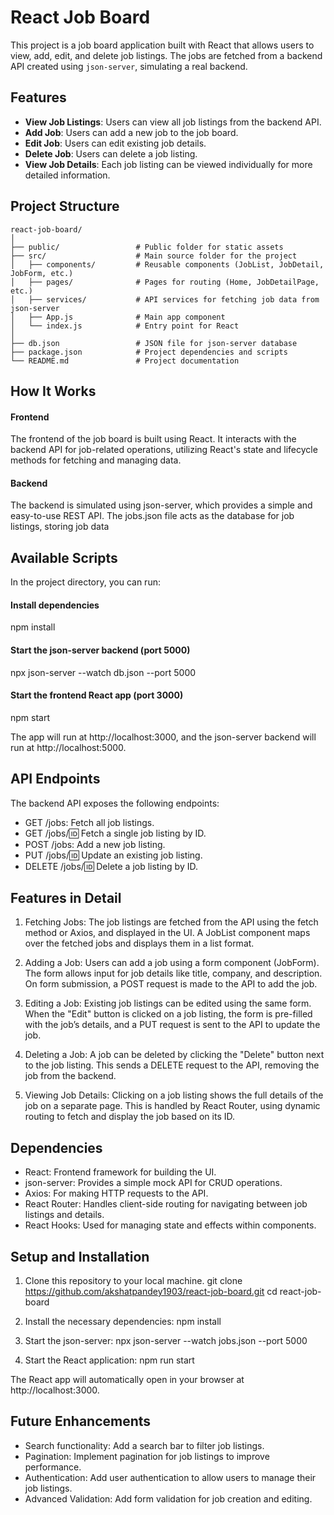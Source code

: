 # React Job Board

This project is a job board application built with React that allows users to view, add, edit, and delete job listings. The jobs are fetched from a backend API created using `json-server`, simulating a real backend.

## Features

- **View Job Listings**: Users can view all job listings from the backend API.
- **Add Job**: Users can add a new job to the job board.
- **Edit Job**: Users can edit existing job details.
- **Delete Job**: Users can delete a job listing.
- **View Job Details**: Each job listing can be viewed individually for more detailed information.

## Project Structure

```plaintext
react-job-board/
│
├── public/                 # Public folder for static assets
├── src/                    # Main source folder for the project
│   ├── components/         # Reusable components (JobList, JobDetail, JobForm, etc.)
│   ├── pages/              # Pages for routing (Home, JobDetailPage, etc.)
│   ├── services/           # API services for fetching job data from json-server
│   ├── App.js              # Main app component
│   └── index.js            # Entry point for React
│
├── db.json                 # JSON file for json-server database
├── package.json            # Project dependencies and scripts
└── README.md               # Project documentation
```

## How It Works

#### Frontend

The frontend of the job board is built using React. It interacts with the backend API for job-related operations, utilizing React's state and lifecycle methods for fetching and managing data.

#### Backend

The backend is simulated using json-server, which provides a simple and easy-to-use REST API. The jobs.json file acts as the database for job listings, storing job data

## Available Scripts

In the project directory, you can run:

#### Install dependencies

npm install

#### Start the json-server backend (port 5000)

npx json-server --watch db.json --port 5000

#### Start the frontend React app (port 3000)

npm start

The app will run at http://localhost:3000, and the json-server backend will run at http://localhost:5000.

## API Endpoints

The backend API exposes the following endpoints:

- GET /jobs: Fetch all job listings.
- GET /jobs/:id: Fetch a single job listing by ID.
- POST /jobs: Add a new job listing.
- PUT /jobs/:id: Update an existing job listing.
- DELETE /jobs/:id: Delete a job listing by ID.

## Features in Detail

1. Fetching Jobs: The job listings are fetched from the API using the fetch method or Axios, and displayed in the UI. A JobList component maps over the fetched jobs and displays them in a list format.

2. Adding a Job: Users can add a job using a form component (JobForm). The form allows input for job details like title, company, and description. On form submission, a POST request is made to the API to add the job.

3. Editing a Job: Existing job listings can be edited using the same form. When the "Edit" button is clicked on a job listing, the form is pre-filled with the job’s details, and a PUT request is sent to the API to update the job.

4. Deleting a Job: A job can be deleted by clicking the "Delete" button next to the job listing. This sends a DELETE request to the API, removing the job from the backend.

5. Viewing Job Details: Clicking on a job listing shows the full details of the job on a separate page. This is handled by React Router, using dynamic routing to fetch and display the job based on its ID.

## Dependencies

- React: Frontend framework for building the UI.
- json-server: Provides a simple mock API for CRUD operations.
- Axios: For making HTTP requests to the API.
- React Router: Handles client-side routing for navigating between job listings and details.
- React Hooks: Used for managing state and effects within components.

## Setup and Installation

1. Clone this repository to your local machine. git clone https://github.com/akshatpandey1903/react-job-board.git
   cd react-job-board

2. Install the necessary dependencies: npm install

3. Start the json-server: npx json-server --watch jobs.json --port 5000

4. Start the React application: npm run start

The React app will automatically open in your browser at http://localhost:3000.

## Future Enhancements

- Search functionality: Add a search bar to filter job listings.
- Pagination: Implement pagination for job listings to improve performance.
- Authentication: Add user authentication to allow users to manage their job listings.
- Advanced Validation: Add form validation for job creation and editing.
